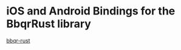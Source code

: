 # iOS and Android Bindings for the BbqrRust library

[bbqr-rust](https://github.com/SatoshiPortal/bbqr-rust)
